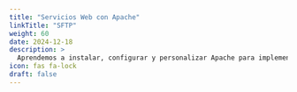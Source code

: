 ```yaml
---
title: "Servicios Web con Apache"
linkTitle: "SFTP"
weight: 60
date: 2024-12-18
description: >
  Aprendemos a instalar, configurar y personalizar Apache para implementar servicios web efectivos.
icon: fas fa-lock
draft: false
---
```


